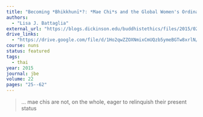 ```yaml
---
title: "Becoming *Bhikkhunī*?: *Mae Chi*s and the Global Women's Ordination Movement"
authors:
  - "Lisa J. Battaglia"
external_url: "https://blogs.dickinson.edu/buddhistethics/files/2015/02/JBE-Battaglia_final.pdf"
drive_links:
  - "https://drive.google.com/file/d/1Ho2qwZZOXNmixCmUQzb5ymeBGTw8xrlN/view?usp=drivesdk"
course: nuns
status: featured
tags:
  - thai
year: 2015
journal: jbe
volume: 22
pages: "25--62"
---
```


> … mae chis are not, on the whole, eager to relinquish their present status

